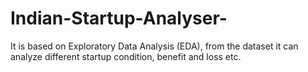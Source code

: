 # Indian-Startup-Analyser-
It is based on Exploratory Data Analysis (EDA), from the dataset it can analyze different startup condition, benefit and loss etc.  
